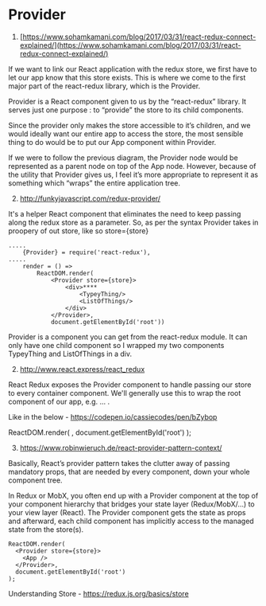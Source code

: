 # Provider

1. [https://www.sohamkamani.com/blog/2017/03/31/react-redux-connect-explained/](https://www.sohamkamani.com/blog/2017/03/31/react-redux-connect-explained/)

If we want to link our React application with the redux store, we first have to let our app know that this store exists. This is where we come to the first major part of the react-redux library, which is the Provider.

Provider is a React component given to us by the “react-redux” library. It serves just one purpose : to “provide” the store to its child components.

Since the provider only makes the store accessible to it’s children, and we would ideally want our entire app to access the store, the most sensible thing to do would be to put our App component within Provider.

If we were to follow the previous diagram, the Provider node would be represented as a parent node on top of the App node. However, because of the utility that Provider gives us, I feel it’s more appropriate to represent it as something which “wraps” the entire application tree.

2. http://funkyjavascript.com/redux-provider/

It's a helper React component that eliminates the need to keep passing along the redux store as a parameter.  So, as per the syntax Provider takes in proopery of out store, like so store={store}

```
.....
    {Provider} = require('react-redux'),
.....
    render = () =>
        ReactDOM.render(
            <Provider store={store}>
                <div>****
                    <TypeyThing/>
                    <ListOfThings/>
                </div>
            </Provider>,
            document.getElementById('root'))

```

Provider is a component you can get from the react-redux module. It can only have one child component so I wrapped my two components TypeyThing and ListOfThings in a div.

2. http://www.react.express/react_redux

React Redux exposes the Provider component to handle passing our store to every container component. We'll generally use this to wrap the root component of our app, e.g. <Provider store={store}> ... </Provider>.

Like in the below - https://codepen.io/cassiecodes/pen/bZybop

ReactDOM.render(
  <Provider store={createStore(todoApp)}>
     <TodoApp />
  </Provider>,
  document.getElementById('root')
);

3. https://www.robinwieruch.de/react-provider-pattern-context/

Basically, React’s provider pattern takes the clutter away of passing mandatory props, that are needed by every component, down your whole component tree.

In Redux or MobX, you often end up with a Provider component at the top of your component hierarchy that bridges your state layer (Redux/MobX/…) to your view layer (React). The Provider component gets the state as props and afterward, each child component has implicitly access to the managed state from the store(s).

```
ReactDOM.render(
  <Provider store={store}>
    <App />
  </Provider>,
  document.getElementById('root')
);
```

Understanding Store - https://redux.js.org/basics/store